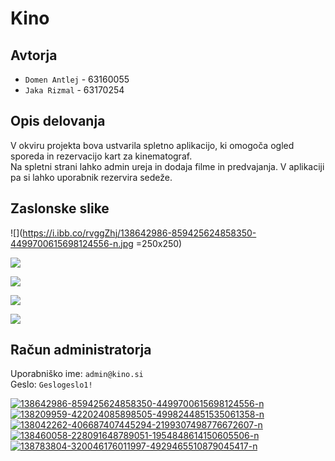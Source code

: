 # Kino
## Avtorja
* `Domen Antlej` - 63160055
* `Jaka Rizmal` - 63170254
## Opis delovanja
V okviru projekta bova ustvarila spletno aplikacijo, ki omogoča ogled sporeda in rezervacijo kart za kinematograf.  
Na spletni strani lahko admin ureja in dodaja filme in predvajanja. V aplikaciji pa si lahko uporabnik rezervira sedeže.

## Zaslonske slike
![](https://i.ibb.co/rvggZhj/138642986-859425624858350-4499700615698124556-n.jpg =250x250)

![](https://i.ibb.co/GWmMDsJ/138209959-422024085898505-4998244851535061358-n.jpg)

![](https://i.ibb.co/bHvXH2L/138042262-406687407445294-2199307498776672607-n.jpg)

![](https://i.ibb.co/cwJ1Qbs/138460058-228091648789051-1954848614150605506-n.jpg)

![](https://i.ibb.co/g3fg313/138783804-320046176011997-4929465510879045417-n.jpg)
## Račun administratorja
Uporabniško ime: `admin@kino.si`  
Geslo: `Geslogeslo1!`


<a href="https://ibb.co/JCNNzT1"><img src="https://i.ibb.co/rvggZhj/138642986-859425624858350-4499700615698124556-n.jpg" alt="138642986-859425624858350-4499700615698124556-n" border="0"></a>
<a href="https://ibb.co/2vJMr86"><img src="https://i.ibb.co/GWmMDsJ/138209959-422024085898505-4998244851535061358-n.jpg" alt="138209959-422024085898505-4998244851535061358-n" border="0"></a>
<a href="https://ibb.co/dbpDbL6"><img src="https://i.ibb.co/bHvXH2L/138042262-406687407445294-2199307498776672607-n.jpg" alt="138042262-406687407445294-2199307498776672607-n" border="0"></a>
<a href="https://ibb.co/3v17cfP"><img src="https://i.ibb.co/cwJ1Qbs/138460058-228091648789051-1954848614150605506-n.jpg" alt="138460058-228091648789051-1954848614150605506-n" border="0"></a>
<a href="https://ibb.co/CzY0zdz"><img src="https://i.ibb.co/g3fg313/138783804-320046176011997-4929465510879045417-n.jpg" alt="138783804-320046176011997-4929465510879045417-n" border="0"></a>